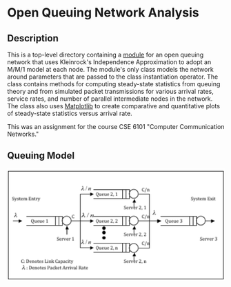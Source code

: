 # Open Queuing Network Analysis

## Description

This is a top-level directory containing a [module](network_statistics.py) for
an open queuing network that uses Kleinrock's Independence Approximation to
adopt an M/M/1 model at each node. The module's only class models the network
around parameters that are passed to the class instantiation operator. The class
contains methods for computing steady-state statistics from queuing theory and
from simulated packet transmissions for various arrival rates, service rates,
and number of parallel intermediate nodes in the network. The class also uses
[Matplotlib](https://matplotlib.org) to create comparative and quantitative
plots of steady-state statistics versus arrival rate.

This was an assignment for the course CSE 6101 "Computer Communication Networks."

## Queuing Model
![Queuing model](docs/images/queuing_model.png)
